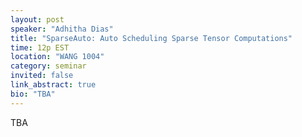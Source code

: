 ```yaml
---
layout: post
speaker: "Adhitha Dias"
title: "SparseAuto: Auto Scheduling Sparse Tensor Computations"
time: 12p EST
location: "WANG 1004"
category: seminar
invited: false
link_abstract: true
bio: "TBA"
---
```

TBA
